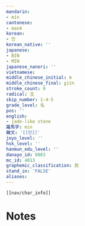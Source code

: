 ```yaml
---
mandarin:
- mín
cantonese:
- man4
korean:
- 민
korean_native: ''
japanese:
- BIN
- MIN
japanese_nanori: ''
vietnamese:
middle_chinese_initial: m
middle_chinese_final: ɣiɪn
stroke_count: 9
radical: 玉
skip_number: 1-4-5
grade_level: 名
pos: ''
english:
- jade-like stone
羅馬字: min
韓文: '[[민]]'
joyo_level: ''
hsk_level: ''
hanmun_edu_level: ''
danayo_id: 8083
mc_id: 4013
graphemic_classification: 民
stand_in: 'FALSE'
aliases:
---
```

```meta-bind-embed
[[nav/char_info]]
```

# Notes
